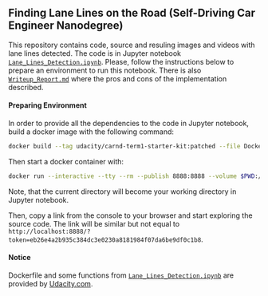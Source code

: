 ## Finding Lane Lines on the Road (Self-Driving Car Engineer Nanodegree)

This repository contains code, source and resuling images and videos
with lane lines detected. The code is in Jupyter notebook 
[`Lane_Lines_Detection.ipynb`](./Lane_Lines_Detection.ipynb). Please, follow 
the instructions below to prepare an environment to run this notebook.
There is also [`Writeup_Report.md`](./Writeup_Report.md) where the pros and cons of the implementation described.

#### Preparing Environment
In order to provide all the dependencies to the code in Jupyter notebook, 
build a docker image with the following command:
```bash
docker build --tag udacity/carnd-term1-starter-kit:patched --file Dockerfile .
```
Then start a docker container with:
```bash
docker run --interactive --tty --rm --publish 8888:8888 --volume $PWD:/src udacity/carnd-term1-starter-kit:patched
```
Note, that the current directory will become your working directory in Jupyter notebook.

Then, copy a link from the console to your browser and start exploring 
the source code. The link will be similar but not equal to 
`http://localhost:8888/?token=eb26e4a2b935c384dc3e0230a8181984f07da6be9df0c1b8`.

#### Notice
Dockerfile and some functions from [`Lane_Lines_Detection.ipynb`](./Lane_Lines_Detection.ipynb) are
provided by [Udacity.com](https://www.udacity.com).
